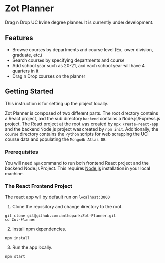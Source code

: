 # Zot Planner

Drag n Drop UC Irvine degree planner. It is currently under development.

## Features

* Browse courses by departments and course level (Ex, lower division, graduate, etc.)
* Search courses by specifying departments and course
* Add school year such as 20-21, and each school year will have 4 quarters in it
* Drag n Drop courses on the planner

## Getting Started

This instruction is for setting up the project locally.

Zot Planner is composed of two different parts. The root directory contains a React project, and the sub directory `backend` contains a Node.js/Express.js project. The React project at the root was created by `npx create-react-app` and the backend Node.js project was created by `npm init`. Additionally, the `course` directory contains the `Python` scripts for web scrapping the UCI course data and populating the `Mongodb Atlas DB`.

### Prerequisites

You will need `npm` command to run both frontend React project and the backend Node.js Project. This requires [Node.js](https://nodejs.org/en/) installation in your local machine.

### The React Frontend Project

The react app will by default run on `localhost:3000`

1. Clone the repository and change directory to the root.

``` shell
git clone git@github.com:anthopark/Zot-Planner.git
cd Zot-Planner
```

2. Install npm dependencies.
 
``` shell
npm install
```

3. Run the app locally.

``` shell
npm start
```

